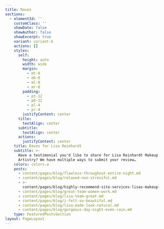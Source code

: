 ```yaml
---
title: Raves
sections:
  - elementId: ''
    customClass: ''
    showDate: false
    showAuthor: false
    showExcerpt: true
    variant: variant-b
    actions: []
    styles:
      self:
        height: auto
        width: wide
        margin:
          - mt-0
          - mb-0
          - ml-0
          - mr-0
        padding:
          - pt-12
          - pb-12
          - pl-4
          - pr-4
        justifyContent: center
      title:
        textAlign: center
      subtitle:
        textAlign: center
      actions:
        justifyContent: center
    title: Raves for Lisa Reinhardt
    subtitle: >-
      Have a testimonial you'd like to share for Lisa Reinhardt Makeup &
      Artistry? We have multiple ways to submit your review…
    colors: colors-a
    posts:
      - content/pages/blog/flawless-throughout-entire-night.md
      - content/pages/blog/relaxed-non-stressful.md
      - >-
        content/pages/blog/highly-recommend-site-services-lisas-makeup-artistry.md
      - content/pages/blog/great-team-women-work.md
      - content/pages/blog/lisa-team-great.md
      - content/pages/blog/i-felt-so-beautiful.md
      - content/pages/blog/lisa-made-look-natural.md
      - content/pages/blog/gorgeous-day-night-even-rain.md
    type: FeaturedPostsSection
layout: PageLayout
---
```

